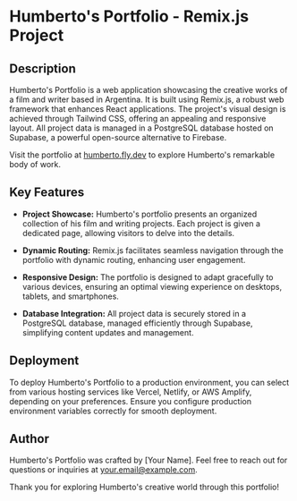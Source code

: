 # Humberto's Portfolio - Remix.js Project

## Description

Humberto's Portfolio is a web application showcasing the creative works of a film and writer based in Argentina. It is built using Remix.js, a robust web framework that enhances React applications. The project's visual design is achieved through Tailwind CSS, offering an appealing and responsive layout. All project data is managed in a PostgreSQL database hosted on Supabase, a powerful open-source alternative to Firebase.

Visit the portfolio at [humberto.fly.dev](https://humberto.fly.dev) to explore Humberto's remarkable body of work.

## Key Features

- **Project Showcase:** Humberto's portfolio presents an organized collection of his film and writing projects. Each project is given a dedicated page, allowing visitors to delve into the details.

- **Dynamic Routing:** Remix.js facilitates seamless navigation through the portfolio with dynamic routing, enhancing user engagement.

- **Responsive Design:** The portfolio is designed to adapt gracefully to various devices, ensuring an optimal viewing experience on desktops, tablets, and smartphones.

- **Database Integration:** All project data is securely stored in a PostgreSQL database, managed efficiently through Supabase, simplifying content updates and management.

## Deployment

To deploy Humberto's Portfolio to a production environment, you can select from various hosting services like Vercel, Netlify, or AWS Amplify, depending on your preferences. Ensure you configure production environment variables correctly for smooth deployment.

## Author

Humberto's Portfolio was crafted by [Your Name]. Feel free to reach out for questions or inquiries at [your.email@example.com](mailto:your.email@example.com).

Thank you for exploring Humberto's creative world through this portfolio!
